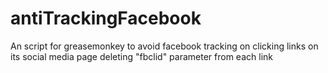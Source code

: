 # antiTrackingFacebook
An script for greasemonkey to avoid facebook tracking on clicking links on its social media page deleting "fbclid" parameter from each link
